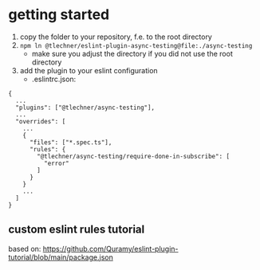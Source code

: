 # getting started

1) copy the folder to your repository, f.e. to the root directory
2) `npm ln @tlechner/eslint-plugin-async-testing@file:./async-testing`
    - make sure you adjust the directory if you did not use the root directory
3) add the plugin to your eslint configuration
    - .eslintrc.json: 
```
{
  ...
  "plugins": ["@tlechner/async-testing"],
  ...
  "overrides": [
    ...
    {
      "files": ["*.spec.ts"],
      "rules": {
        "@tlechner/async-testing/require-done-in-subscribe": [
          "error"
        ]
      }
    }    
    ...
  ]
}

```



## custom eslint rules tutorial

based on: https://github.com/Quramy/eslint-plugin-tutorial/blob/main/package.json

